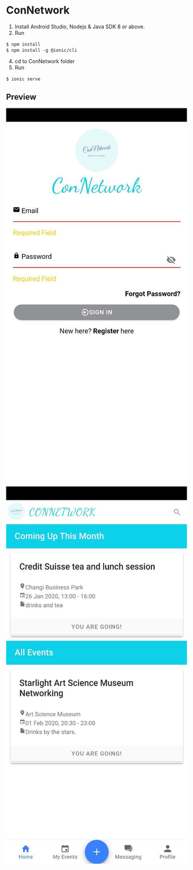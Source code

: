 # ConNetwork

1. Install Android Studio, Nodejs & Java SDK 8 or above.
2. Run
```shell
$ npm install
$ npm install -g @ionic/cli
```
4. cd to ConNetwork folder
5. Run
```shell
$ ionic serve
```

## Preview

![alt text](https://github.com/ashley-how/ConNetwork/blob/master/src/assets/preview/photo_2020-01-23_22-49-32.jpg)
![alt text](https://github.com/ashley-how/ConNetwork/blob/master/src/assets/preview/photo_2020-01-23_22-49-28.jpg)